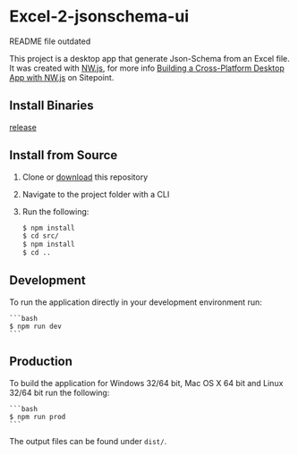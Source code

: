 # Excel-2-jsonschema-ui

README file outdated

This project is a desktop app that generate Json-Schema from an Excel file.
It was created with [NW.js][nwjs], for more info [Building a Cross-Platform Desktop App with NW.js][article] on Sitepoint.

## Install Binaries

[release][release]

## Install from Source

1. Clone or [download][download] this repository
2. Navigate to the project folder with a CLI
3. Run the following:

    ```bash
    $ npm install
    $ cd src/
    $ npm install
    $ cd ..
    ```

## Development

To run the application directly in your development environment run:

    ```bash
    $ npm run dev
    ```

## Production

To build the application for Windows 32/64 bit, Mac OS X 64 bit and Linux 32/64 bit run the following:

    ```bash
    $ npm run prod
    ```

The output files can be found under `dist/`.

[nwjs]: http://nwjs.io/
[article]: https://www.sitepoint.com/cross-platform-desktop-app-nw-js
[nodejs]: https://nodejs.org/en/
[nodejs]: https://nodejs.org/en/
[download]: https://github.com/hugorper/excel-2-jsonschema-ui
[release]: https://github.com/hugorper/excel-2-jsonschema-ui/releases/tag/v2.0.0-beta.2

